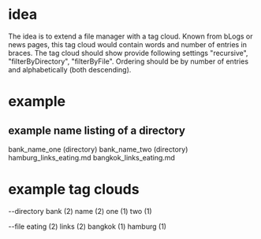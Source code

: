 # idea

The idea is to extend a file manager with a tag cloud.
Known from bLogs or news pages, this tag cloud would contain words and number of entries in braces.
The tag cloud should show provide following settings "recursive", "filterByDirectory", "filterByFile".
Ordering should be by number of entries and alphabetically (both descending).

# example

## example name listing of a directory

bank_name_one (directory)
bank_name_two (directory)
hamburg_links_eating.md
bangkok_links_eating.md

# example tag clouds

--directory
bank (2)
name (2)
one (1)
two (1)

--file
eating (2)
links (2)
bangkok (1)
hamburg (1)
